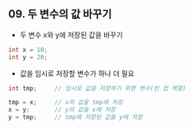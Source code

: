 ## 09. 두 변수의 값 바꾸기

* 두 변수 x와 y에 저장된 값을 바꾸기

```java
int x = 10;
int y = 20;
```

* 값을 임시로 저장할 변수가 하나 더 필요

```java
int tmp;     // 임시로 값을 저장하기 위한 변수(빈 컵 역할)

tmp = x;     // x의 값을 tmp에 저장
x = y;       // y의 값을 x에 저장
y = tmp;     // tmp에 저장된 값을 y에 저장
```

